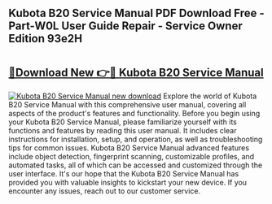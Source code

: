 ## Kubota B20 Service Manual PDF Download Free - Part-W0L User Guide Repair - Service Owner Edition 93e2H

# <h2><a href="http://bc9519.oget.top/?id=Kubota+B20+Service+Manual">🔗Download New 👉🔴 Kubota B20 Service Manual</a></h2>

[![Kubota B20 Service Manual new download](https://i.imgur.com/5g1atiW.png)](http://bc9519.oget.top/?id=Kubota+B20+Service+Manual)
Explore the world of Kubota B20 Service Manual with this comprehensive user manual, covering all aspects of the product's features and functionality. Before you begin using your Kubota B20 Service Manual, please familiarize yourself with its functions and features by reading this user manual. It includes clear instructions for installation, setup, and operation, as well as troubleshooting tips for common issues. Kubota B20 Service Manual advanced features include object detection, fingerprint scanning, customizable profiles, and automated tasks, all of which can be accessed and customized through the user interface. It's our hope that the Kubota B20 Service Manual has provided you with valuable insights to kickstart your new device. If you encounter any issues, reach out to our customer service.
